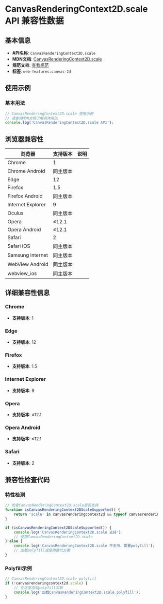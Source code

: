 # CanvasRenderingContext2D.scale API 兼容性数据

## 基本信息

- **API名称**: `CanvasRenderingContext2D.scale`
- **MDN文档**: [CanvasRenderingContext2D.scale](https://developer.mozilla.org/docs/Web/API/CanvasRenderingContext2D/scale)
- **规范文档**: [查看规范](https://html.spec.whatwg.org/multipage/canvas.html#dom-context-2d-scale-dev)
- **标签**: `web-features:canvas-2d`

## 使用示例

### 基本用法

```javascript
// CanvasRenderingContext2D.scale 使用示例
// 请查阅MDN文档了解具体用法
console.log('CanvasRenderingContext2D.scale API');
```

## 浏览器兼容性

| 浏览器 | 支持版本 | 说明 |
|--------|----------|------|
| Chrome | 1 |  |
| Chrome Android | 同主版本 |  |
| Edge | 12 |  |
| Firefox | 1.5 |  |
| Firefox Android | 同主版本 |  |
| Internet Explorer | 9 |  |
| Oculus | 同主版本 |  |
| Opera | ≤12.1 |  |
| Opera Android | ≤12.1 |  |
| Safari | 2 |  |
| Safari iOS | 同主版本 |  |
| Samsung Internet | 同主版本 |  |
| WebView Android | 同主版本 |  |
| webview_ios | 同主版本 |  |

## 详细兼容性信息

### Chrome

- **支持版本**: 1

### Edge

- **支持版本**: 12

### Firefox

- **支持版本**: 1.5

### Internet Explorer

- **支持版本**: 9

### Opera

- **支持版本**: ≤12.1

### Opera Android

- **支持版本**: ≤12.1

### Safari

- **支持版本**: 2

## 兼容性检查代码

### 特性检测

```javascript
// 检查CanvasRenderingContext2D.scale是否支持
function isCanvasRenderingContext2DScaleSupported() {
    return 'scale' in canvasrenderingcontext2d && typeof canvasrenderingcontext2d.scale === 'function';
}

if (isCanvasRenderingContext2DScaleSupported()) {
    console.log('CanvasRenderingContext2D.scale 支持');
    // 使用CanvasRenderingContext2D.scale
} else {
    console.log('CanvasRenderingContext2D.scale 不支持，需要polyfill');
    // 加载polyfill或使用替代方案
}
```

### Polyfill示例

```javascript
// CanvasRenderingContext2D.scale polyfill
if (!canvasrenderingcontext2d.scale) {
    // 在这里添加polyfill实现
    console.log('加载CanvasRenderingContext2D.scale polyfill');
}
```

